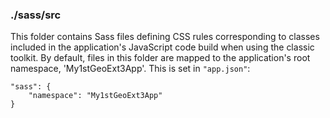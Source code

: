 ### ./sass/src

This folder contains Sass files defining CSS rules corresponding to classes
included in the application's JavaScript code build when using the classic toolkit.
By default, files in this folder are mapped to the application's root namespace, 'My1stGeoExt3App'.
This is set in `"app.json"`:

    "sass": {
        "namespace": "My1stGeoExt3App"
    }